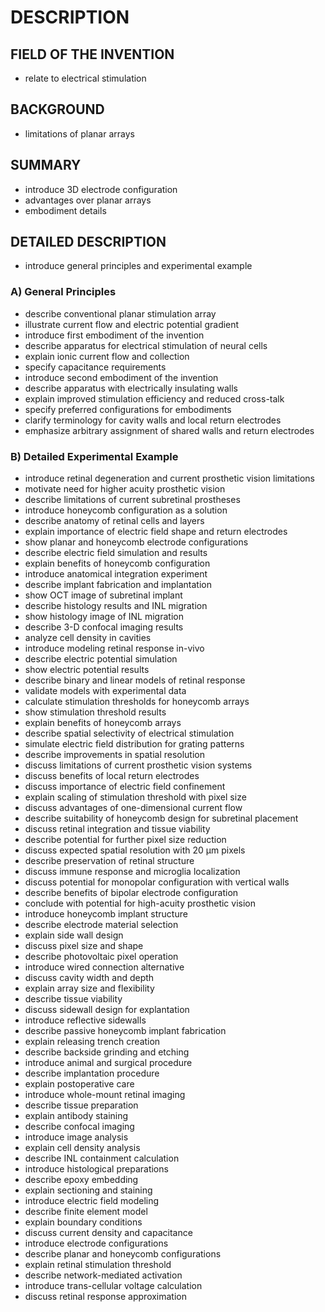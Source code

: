 # DESCRIPTION

## FIELD OF THE INVENTION

- relate to electrical stimulation

## BACKGROUND

- limitations of planar arrays

## SUMMARY

- introduce 3D electrode configuration
- advantages over planar arrays
- embodiment details

## DETAILED DESCRIPTION

- introduce general principles and experimental example

### A) General Principles

- describe conventional planar stimulation array
- illustrate current flow and electric potential gradient
- introduce first embodiment of the invention
- describe apparatus for electrical stimulation of neural cells
- explain ionic current flow and collection
- specify capacitance requirements
- introduce second embodiment of the invention
- describe apparatus with electrically insulating walls
- explain improved stimulation efficiency and reduced cross-talk
- specify preferred configurations for embodiments
- clarify terminology for cavity walls and local return electrodes
- emphasize arbitrary assignment of shared walls and return electrodes

### B) Detailed Experimental Example

- introduce retinal degeneration and current prosthetic vision limitations
- motivate need for higher acuity prosthetic vision
- describe limitations of current subretinal prostheses
- introduce honeycomb configuration as a solution
- describe anatomy of retinal cells and layers
- explain importance of electric field shape and return electrodes
- show planar and honeycomb electrode configurations
- describe electric field simulation and results
- explain benefits of honeycomb configuration
- introduce anatomical integration experiment
- describe implant fabrication and implantation
- show OCT image of subretinal implant
- describe histology results and INL migration
- show histology image of INL migration
- describe 3-D confocal imaging results
- analyze cell density in cavities
- introduce modeling retinal response in-vivo
- describe electric potential simulation
- show electric potential results
- describe binary and linear models of retinal response
- validate models with experimental data
- calculate stimulation thresholds for honeycomb arrays
- show stimulation threshold results
- explain benefits of honeycomb arrays
- describe spatial selectivity of electrical stimulation
- simulate electric field distribution for grating patterns
- describe improvements in spatial resolution
- discuss limitations of current prosthetic vision systems
- discuss benefits of local return electrodes
- discuss importance of electric field confinement
- explain scaling of stimulation threshold with pixel size
- discuss advantages of one-dimensional current flow
- describe suitability of honeycomb design for subretinal placement
- discuss retinal integration and tissue viability
- describe potential for further pixel size reduction
- discuss expected spatial resolution with 20 μm pixels
- describe preservation of retinal structure
- discuss immune response and microglia localization
- discuss potential for monopolar configuration with vertical walls
- describe benefits of bipolar electrode configuration
- conclude with potential for high-acuity prosthetic vision
- introduce honeycomb implant structure
- describe electrode material selection
- explain side wall design
- discuss pixel size and shape
- describe photovoltaic pixel operation
- introduce wired connection alternative
- discuss cavity width and depth
- explain array size and flexibility
- describe tissue viability
- discuss sidewall design for explantation
- introduce reflective sidewalls
- describe passive honeycomb implant fabrication
- explain releasing trench creation
- describe backside grinding and etching
- introduce animal and surgical procedure
- describe implantation procedure
- explain postoperative care
- introduce whole-mount retinal imaging
- describe tissue preparation
- explain antibody staining
- describe confocal imaging
- introduce image analysis
- explain cell density analysis
- describe INL containment calculation
- introduce histological preparations
- describe epoxy embedding
- explain sectioning and staining
- introduce electric field modeling
- describe finite element model
- explain boundary conditions
- discuss current density and capacitance
- introduce electrode configurations
- describe planar and honeycomb configurations
- explain retinal stimulation threshold
- describe network-mediated activation
- introduce trans-cellular voltage calculation
- discuss retinal response approximation

